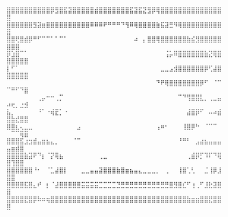 ⣿⣿⣿⣿⣿⣿⣿⣿⣿⣿⡿⣻⣿⣯⣽⣿⣿⣿⣿⣿⣾⣿⣿⣿⣿⣿⣿⣿⣯⣽⣯⣝⣻⡿⢿⣿⣿⣿⣿⣿⣿⣿⣿⣿⣿⣿⣿⣿⣿⣿
⣿⣿⣿⣿⣿⣿⣻⣽⣶⣿⣿⣿⣿⣿⣿⣿⣿⣿⣿⠿⠿⠿⠟⠛⠛⠛⠙⢻⠿⢿⣿⣿⣿⣿⣷⣯⣽⣛⠻⢿⣿⣿⣿⣿⣿⣿⣿⣿⣿⣿
⣿⣿⢟⣿⣾⡿⠛⠋⠉⠉⠁⠁⠉⠁⠀⠀⠀⠀⠀⠀⠀⠀⠀⠀⠀⠀⠀⠀⠀⠴⠀⡄⣿⣿⢿⣿⣿⣿⣿⣿⣿⣷⣮⣻⣿⣿⣿⣿⣿⣿⣿⣿
⡿⣱⣿⠉⠁⠀⠀⠀⠀⠀⠀⠀⠀⠀⠀⠀⠀⠀⠀⠀⠀⠀⠀⠀⠀⠀⠀⠀⠀⠀⠀⠀⠀⠀⠀⠀⢨⡥⠿⣿⣿⣿⣿⣿⣿⣷⣝⢿⣿⣿⣿⣿⣿⣿
⡇⠋⠁⠀⠀⠀⠀⠀⠀⠀⠀⠀⠀⠀⠀⠀⠀⠀⠀⠀⠀⠀⠀⠀⠀⠀⠀⠀⠀⠀⠀⠀⠀⠀⠀⣀⣀⣠⣺⣿⣿⣿⣿⣿⣿⡿⢋⣼⣿⣿⣿⣿⣿⣿
⠀⠀⠀⠀⠀⠀⠀⠀⠀⠀⠀⠀⠀⠀⠀⠀⠀⠀⠀⠀⠀⠀⠀⠀⠀⠀⠀⠀⠀⠀⠀⠀⠀⠀⠙⠟⢿⣿⣿⣿⣿⣿⣿⣿⡿⠋⠀⠈⠉⠉⠛⠋⠙⣿
⠀⠀⠀⠀⠀⠀⠀⢀⡤⠒⠒⢀⡉⠀⠀⠀⠀⠀⠀⠀⠀⠀⠀⠀⠀⠀⠀⠀⠀⠀⠀⠀⠀⠀⠀⠀⠀⠀⠀⠉⠙⢻⣿⣿⣇⡀⢀⣀⣤⠴⢖⡀⣐⣺
⣧⡀⠀⠀⠀⠀⠀⠘⠁⠐⢾⣟⡁⠐⠀⠀⠀⠀⠀⠀⠀⠀⠀⠀⠀⠀⠀⠀⠀⠀⠀⠀⠀⠀⠀⠀⠀⠀⠀⠀⠀⣼⣿⡿⠋⠀⠤⠴⣾⣿⣷⣞⣿⣿
⣿⣿⣆⢄⣀⣀⠀⠀⠀⠀⠀⠀⠀⠀⠀⠀⣠⠀⠀⠀⠀⠀⠀⠀⠀⠀⠀⠀⠀⠀⠀⠀⠀⠀⢠⠶⠂⠀⠀⠀⢸⣿⡿⠓⠀⠈⠉⠉⠀⠀⠉⠉⢿⣿
⣿⣿⣿⣯⣰⣲⣾⣤⣶⣦⣄⡀⠀⠀⠀⠈⠉⠀⠀⠀⠀⠀⠀⠀⠀⠀⠀⠀⠀⠀⠀⠀⠀⠀⠀⠀⠀⠀⠀⠘⠛⠃⠀⣠⣴⣦⣤⣤⣤⣤⣶⣾⣿
⣿⣿⣿⣿⣷⣽⠟⠙⡆⠈⡝⢿⣦⠀⠀⠀⠀⠀⠀⠀⠀⢀⣀⠀⠀⠀⠀⠀⠀⠀⠀⠀⠀⠀⠀⠀⠀⠀⠀⠀⠀⢀⣾⡿⡋⠹⠏⠙⢿⣿⢹⣿⣿
⣿⣿⣿⣿⣿⣿⠘⠂⠀⠈⣁⣼⣿⡇⠀⠀⠀⣀⣀⣤⣤⣽⣿⣿⣿⣷⣿⣶⣦⣤⣄⣀⣀⣀⡀⠀⢀⠀⠀⢸⣿⢁⢃⠀⠀⣈⢸⡿⣸⣿⣿
⣿⣿⣿⣿⣯⣿⣄⠞⠀⡆⠈⣼⣿⣿⣿⣿⣿⣭⣭⣭⣭⣉⣉⣉⣉⣙⣛⣛⣛⣛⣛⣛⣛⣛⣛⣛⣛⣿⣻⣿⣎⠋⢰⢀⠋⣸⣗⣽⣿⣿
⣿⣿⣿⣿⣟⣿⡿⠷⠶⢶⣿⣿⣿⣿⣿⣿⣿⣿⣿⣿⣿⣿⣿⣿⣿⣿⣿⣿⣿⣿⣿⣿⣿⣿⣿⣿⣿⣿⣿⣿⣿⣷⣶⣶⣿⣿⣟⣿⣿⣿

